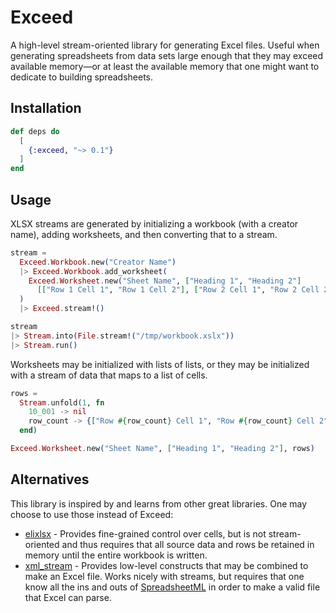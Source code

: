# Exceed

A high-level stream-oriented library for generating Excel files. Useful when generating
spreadsheets from data sets large enough that they may exceed available memory—or at least
the available memory that one might want to dedicate to building spreadsheets.

## Installation

``` elixir
def deps do
  [
    {:exceed, "~> 0.1"}
  ]
end
```

## Usage

XLSX streams are generated by initializing a workbook (with a creator name), adding
worksheets, and then converting that to a stream.

``` elixir
stream =
  Exceed.Workbook.new("Creator Name")
  |> Exceed.Workbook.add_worksheet(
    Exceed.Worksheet.new("Sheet Name", ["Heading 1", "Heading 2"]
      [["Row 1 Cell 1", "Row 1 Cell 2"], ["Row 2 Cell 1", "Row 2 Cell 2"]])
  )
  |> Exceed.stream!()

stream
|> Stream.into(File.stream!("/tmp/workbook.xslx"))
|> Stream.run()
```

Worksheets may be initialized with lists of lists, or they may be initialized with a
stream of data that maps to a list of cells.

``` elixir
rows =
  Stream.unfold(1, fn
    10_001 -> nil
    row_count -> {["Row #{row_count} Cell 1", "Row #{row_count} Cell 2"], row_count + 1}
  end)

Exceed.Worksheet.new("Sheet Name", ["Heading 1", "Heading 2"], rows)
```

## Alternatives

This library is inspired by and learns from other great libraries. One may choose to
use those instead of Exceed:
- [elixlsx](https://hex.pm/packages/elixlsx) - Provides fine-grained control
  over cells, but is not stream-oriented and thus requires that all source data and
  rows be retained in memory until the entire workbook is written.
- [xml_stream](https://hex.pm/packages/xml_stream) - Provides low-level constructs
  that may be combined to make an Excel file. Works nicely with streams, but requires
  that one know all the ins and outs of
  [SpreadsheetML](https://learn.microsoft.com/en-us/office/open-xml/spreadsheet/structure-of-a-spreadsheetml-document?tabs=cs)
  in order to make a valid file that Excel can parse.
